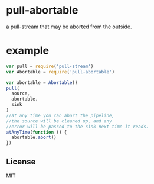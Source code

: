 # pull-abortable

a pull-stream that may be aborted from the outside.

# example

``` js
var pull = require('pull-stream')
var Abortable = require('pull-abortable')

var abortable = Abortable()
pull(
  source,
  abortable,
  sink
)
//at any time you can abort the pipeline,
//the source will be cleaned up, and any
//error will be passed to the sink next time it reads.
atAnyTime(function () {
  abortable.abort()
})
```

## License

MIT
